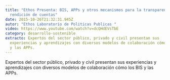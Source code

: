 ```yaml
---
title: "Ethos Presenta: BIS, APPs y otros mecanismos para la transparencia y
  rendición de cuentas"
date: 2015-10-26T21:32:31.945Z
autor: "Ethos Laboratorio de Politicas Publicas "
video: https://www.youtube.com/watch?v=dcQHdEVsTbE
category: desarrollo-sostenible
extracto: Expertos del sector público, privado y civil presentan sus
  experiencias y aprendizajes con diversos modelos de colaboración cómo los BIS
  y las APPs.
---
```

Expertos del sector público, privado y civil presentan sus experiencias y aprendizajes con diversos modelos de colaboración cómo los BIS y las APPs.